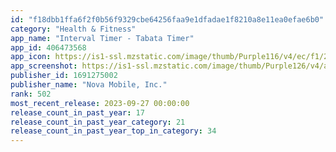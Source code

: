 ```yaml
---
id: "f18dbb1ffa6f2f0b56f9329cbe64256faa9e1dfadae1f8210a8e11ea0efae6b0"
category: "Health & Fitness"
app_name: "Interval Timer - Tabata Timer"
app_id: 406473568
app_icon: https://is1-ssl.mzstatic.com/image/thumb/Purple116/v4/ec/f1/2c/ecf12c2b-2d17-9bfa-acee-375bf2d320a2/AppIcon-Free-0-1x_U007emarketing-0-7-0-sRGB-85-220.png/1024x1024bb.png
app_screenshot: https://is1-ssl.mzstatic.com/image/thumb/Purple126/v4/a5/d9/a6/a5d9a6ca-8a1e-5fb4-df51-c9d91d52d048/fade58c3-5348-40b4-9617-f57cea1efce7_Max01.png/1284x2778bb.png
publisher_id: 1691275002
publisher_name: "Nova Mobile, Inc."
rank: 502
most_recent_release: 2023-09-27 00:00:00
release_count_in_past_year: 17
release_count_in_past_year_category: 21
release_count_in_past_year_top_in_category: 34
---
```

